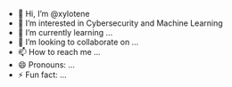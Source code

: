 - 👋 Hi, I’m @xylotene
- 👀 I’m interested in Cybersecurity and Machine Learning
- 🌱 I’m currently learning ...
- 💞️ I’m looking to collaborate on ...
- 📫 How to reach me ...
- 😄 Pronouns: ...
- ⚡ Fun fact: ...

<!---
xylotene/xylotene is a ✨ special ✨ repository because its `README.md` (this file) appears on your GitHub profile.
You can click the Preview link to take a look at your changes.
--->
